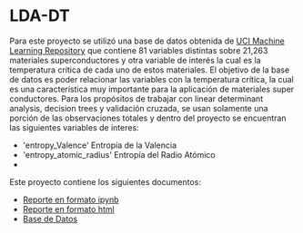 # LDA-DT
Para este proyecto se utilizó una base de datos obtenida de [UCI Machine Learning Repository](https://archive.ics.uci.edu/dataset/464/superconductivty+data) que contiene 81 variables distintas sobre 21,263 materiales superconductores y otra variable de interés la cual es la temperatura crítica de cada uno de estos materiales. El objetivo de la base de datos es poder relacionar las variables con la temperatura crítica, la cual es una característica muy importante para la aplicación de materiales super conductores. Para los propósitos de trabajar con linear determinant analysis, decision trees y validación cruzada, se usan solamente una porción de las observaciones totales y dentro del proyecto se encuentran las siguientes variables de interes:

- 'entropy_Valence' Entropía de la Valencia
- 'entropy_atomic_radius' Entropía del Radio Atómico
- 
Este proyecto contiene los siguientes documentos:

- [Reporte en formato ipynb](A2_2_611858.ipynb)
- [Reporte en formato html]()
- [Base de Datos](train.csv)

